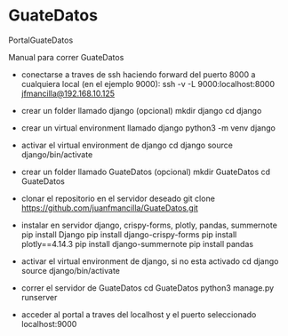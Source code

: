 # GuateDatos
PortalGuateDatos

Manual para correr GuateDatos

- conectarse a traves de ssh haciendo forward del puerto 8000 a cualquiera local (en el ejemplo 9000):
ssh -v -L 9000:localhost:8000 jfmancilla@192.168.10.125

- crear un folder llamado django (opcional)
mkdir django
cd django

- crear un virtual environment llamado django
python3 -m venv django

- activar el virtual environment de django
cd django
source django/bin/activate

- crear un folder llamado GuateDatos (opcional)
mkdir GuateDatos
cd GuateDatos

- clonar el repositorio en el servidor deseado
git clone https://github.com/juanfmancilla/GuateDatos.git

- instalar en servidor django, crispy-forms, plotly, pandas, summernote
pip install Django
pip install django-crispy-forms
pip install plotly==4.14.3
pip install django-summernote
pip install pandas

- activar el virtual environment de django, si no esta activado
cd django
source django/bin/activate

- correr el servidor de GuateDatos
cd GuateDatos
python3 manage.py runserver

- acceder al portal a traves del localhost y el puerto seleccionado
localhost:9000
